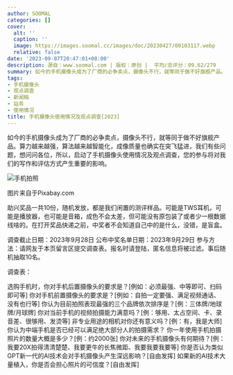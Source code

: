 ```yaml
---
author: SOOMAL
categories: []
cover:
  alt: ''
  caption: ''
  image: https://images.soomal.cc/images/doc/20230427/00103117.webp
  relative: false
date: '2023-09-07T20:47:01+08:00'
description: 源自：www.soomal.com | 版权：原创 |  平均/总评分：09.62/279
summary: 如今的手机摄像头成为了厂商的必争卖点，摄像头不行，就等同于做不好旗舰产品。算力越来越强，算法越来越智能化，成像质量也确实在突飞猛进，我们有些问题，想问问各位，所以，启动了手机摄像头使用情况及观点调查，您的参与将对我们的写作和评估方式产生重要的影响。助兴奖品一共10份。
tags:
- 手机摄像头
- 观点调查
- 新闻稿
- 站务
- 使用情况
title: 手机摄像头使用情况及观点调查[2023]
---
```


如今的手机摄像头成为了厂商的必争卖点，摄像头不行，就等同于做不好旗舰产品。算力越来越强，算法越来越智能化，成像质量也确实在突飞猛进，我们有些问题，想问问各位，所以，启动了手机摄像头使用情况及观点调查，您的参与将对我们的写作和评估方式产生重要的影响。


![手机拍照](https://images.soomal.cc/images/doc/20201031/00091697.webp)

图片来自于Pixabay.com


助兴奖品一共10份，随机发放，都是我们闲置的测评样品。可能是TWS耳机，可能是播放器，也可能是音箱，成色不会太差，但可能没有原包装了或者少一根数据线啥的。在打开奖品快递之前，中奖者不会知道自己中的是什么，没错，是盲盒。



调查截止日期：2023年9月28日
公布中奖名单日期：2023年9月29日
参与方法：请网友于本页留言区提交调查表。报名时请登陆，匿名信息将被过滤。事后随机抽取10名。


调查表：


选购手机时，你对手机后置摄像头的要求是？[例如：必须最强、中等即可、扫码即可等]
你对手机前置摄像头的要求是？[例如：自拍一定要强、满足视频通话、没有也行等]
你认为目前拍照表现最强的三个品牌依次排序是？[例：三体牌/地球牌/月球牌]
你对当前手机的视频拍摄能力满意吗？[例：够用、太占空间、卡、录音差、很够用、发烫等]
非专业用途的相机对你还有意义吗？[例：有，我是大师] 
你认为中端手机是否已经可以满足绝大部分人的拍摄需求？
你一年使用手机拍摄照片的数量大概是多少？[例：约2000张] 
你对未来的手机摄像头有何期待？[例：我要20X拍得清清楚楚、我要更牛的长焦微距、我要我要我要等]
你是否认为类似GPT新一代的AI技术会对手机摄像头产生深远影响？[自由发挥] 
如果新的AI技术大量植入，你是否会担心照片的可信度？[自由发挥]